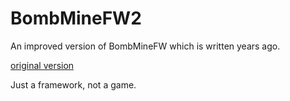 # BombMineFW2
An improved version of BombMineFW which is written years ago.

[original version](https://github.com/frychicken/BombMineFW)

Just a framework, not a game.
